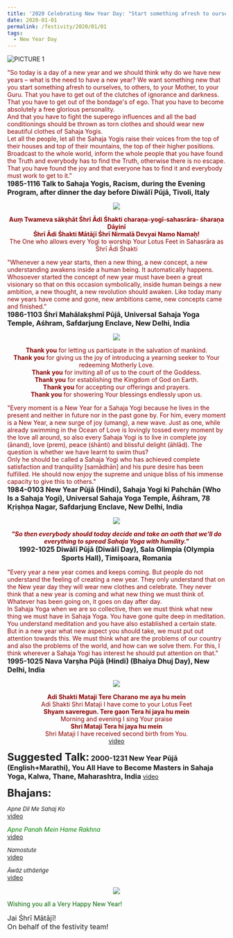 ```yaml
---
title: '2020 Celebrating New Year Day: "Start something afresh to ourselves, to others, to your Mother, to your Guru. '
date: 2020-01-01
permalink: /festivity/2020/01/01
tags:
  - New Year Day
---
```


![PICTURE 1](/images/image1.png)

<p>
<font color="DarkRed">"So today is a day of a new year and we should think why do we have new years – what is the need to have a new year? We want something new that you start something afresh to ourselves, to others, to your Mother, to your Guru. That you have to get out of the clutches of ignorance and darkness. That you have to get out of the bondage's of ego. That you have to become absolutely a free glorious personality.<br>
And that you have to fight the superego influences and all the bad conditionings should be thrown as torn clothes and should wear new beautiful clothes of Sahaja Yogis.<br>
Let all the people, let all the Sahaja Yogis raise their voices from the top of their houses and top of their mountains, the top of their higher positions. Broadcast to the whole world, inform the whole people that you have found the Truth and everybody has to find the Truth, otherwise there is no escape. That you have found the joy and that everyone has to find it and everybody must work to get to it."</font><br>
<font size="+0"><b>1985-1116 Talk to Sahaja Yogis, Racism, during the Evening Program, after dinner the day before Diwālī Pūjā, Tivoli, Italy</b></font>
</p>

<div style="text-align: center"><img src="/images/image285.png" /></div>

<p style="color:DarkRed; text-align:center;">
<b>Auṃ Twameva sākṣhāt Śhrī Ādi Śhakti charaṇa-yogī-sahasrāra-	śharaṇa Dāyinī<br>
Śhrī Ādi Śhakti Mātājī Śhrī Nirmalā Devyai Namo Namaḥ!</b><br>
 The One who allows every Yogi to worship Your Lotus Feet in Sahasrāra as Śhrī Ādi Śhakti 
</p>

<p>
<font color="DarkRed">"Whenever a new year starts, then a new thing, a new concept, a new understanding awakens inside a human being. It automatically happens. Whosoever started the concept of new year must have been a great visionary so that on this occasion symbolically, inside human beings a new ambition, a new thought, a new revolution should awaken. Like today many new years have come and gone, new ambitions came, new concepts came and finished."</font><br>
<font size="+0"><b>1986-1103 Śhrī Mahālakṣhmī Pūjā, Universal Sahaja Yoga Temple, Aśhram, Safdarjung Enclave, New Delhi, India</b></font>
</p>


<div style="text-align: center"><img src="/images/image286.png" /></div>

<p style="color:DarkRed; text-align:center;">
<b>Thank you</b> for letting us participate in the salvation of mankind.<br>
<b>Thank you</b> for giving us the joy of introducing a yearning seeker to Your redeeming Motherly Love.<br>
<b>Thank you</b> for inviting all of us to the court of the Goddess.<br>
<b>Thank you</b> for establishing the Kingdom of God on Earth.<br>
<b>Thank you</b> for accepting our offerings and prayers.<br>
<b>Thank you</b> for showering Your blessings endlessly upon us.
</p>

<p>
<font color="DarkRed">"Every moment is a New Year for a Sahaja Yogi because he lives in the present and neither in future nor in the past gone by. For him, every moment is a New Year, a new surge of joy (umang), a new wave. Just as one, while already swimming in the Ocean of Love is lovingly tossed every moment by the love all around, so also every Sahaja Yogi is to live in complete joy (ānand), love (prem), peace (śhānti) and blissful delight (āhlād). The question is whether we have learnt to swim thus?<br>
Only he should be called a Sahaja Yogi who has achieved complete satisfaction and tranquility [samādhān] and his pure desire has been fulfilled. He should now enjoy the supreme and unique bliss of his immense capacity to give this to others."</font><br>
<font size="+0"><b>1984-0103 New Year Pūjā (Hindi), Sahaja Yogi ki Pahchān (Who Is a Sahaja Yogi), Universal Sahaja Yoga Temple, Āśhram, 78 Kṛiṣhṇa Nagar, Safdarjung Enclave, New Delhi, India</b></font>
</p>

<div style="text-align: center"><img src="/images/image287.png" /></div>

<p style="text-align:center;">
<font color="DarkRed"><b><i>"So then everybody should today decide and take an oath that we'll do everything to spread Sahaja Yoga with humility."</i></b></font><br>
<font size="+0"><b>1992-1025 Diwālī Pūjā (Diwālī Day), Sala Olimpia (Olympia Sports Hall), Timişoara, Romania</b></font>
</p>

<p>
<font color="DarkRed">"Every year a new year comes and keeps coming. But people do not understand the feeling of creating a new year. They only understand that on the New year day they will wear new clothes and celebrate. They never think that a new year is coming and what new thing we must think of. Whatever has been going on, it goes on day after day.<br>
In Sahaja Yoga when we are so collective, then we must think what new thing we must have in Sahaja Yoga. You have gone quite deep in meditation. You understand meditation and you have also established a certain state. But in a new year what new aspect you should take, we must put out attention towards this. We must think what are the problems of our country and also the problems of the world, and how can we solve them. For this, I think wherever a Sahaja Yogi has interest he should put attention on that."</font><br>
<font size="+0"><b>1995-1025 Nava Varṣha Pūjā (Hindi) (Bhaiya Dhuj Day), New Delhi, India</b></font>
</p>

<div style="text-align: center"><img src="/images/image288.png" /></div>

<p style="color:DarkRed; text-align:center;">
<b>Adi Shakti Mataji Tere Charano me aya hu mein</b><br>
Adi Shakti Shri Mataji I have come to your Lotus Feet<br>
<b>Shyam saveregun. Tere gaon Tera hi jaya hu mein</b><br>
Morning and evening I sing Your praise<br>
<b>Shri Mataji Tera hi jaya hu mein</b><br>
Shri Mataji I have received second birth from You.<br>
<a href="https://www.youtube.com/watch?v=L1wSDCxZKS0"> video</a><br>
</p>

<font size="+2"><b>Suggested Talk:</b></font> 
<font size="+0"><b>2000-1231 New Year Pūjā (English+Marathi), You All Have to Become Masters in Sahaja Yoga, Kalwa, Thane, Maharashtra, India</b></font>
<a href="https://www.youtube.com/watch?v=VQCbvlXTQhI"> video</a><br>

<font size="+2"><b>Bhajans:</b></font>

<p>
<font size="-1"><i>Apne Dil Me Sahaj Ko</i></font><br>
<a href="https://www.youtube.com/watch?v=l3ysT319i-Y"> video</a><br>
</p>

<p>
<font color="green"><i>Apne Panah Mein Hame Rakhna</i></font><br>
<a href="https://www.youtube.com/watch?v=1zzMwHijwI0">video</a>
</p>

<p>
<font size="-1"><i>Namostute</i></font><br>
<a href="https://www.youtube.com/watch?v=30F02gXLuGw">video</a>
</p>
 
<p>
<font size="-1"><i>Āwāz uthāeńge</i></font><br>
<a href="https://www.youtube.com/watch?time_continue=98&v=Ttp3KyI2rew">video</a> 
</p>

<div style="text-align: center"><img src="/images/image289.png" /></div>

<p style="text-align:left;">
<font color="DarkGreen">Wishing you all a Very Happy New Year!</font>
</p>

<p>
<font size="+0">Jai Śhrī Mātājī!<br>
On behalf of the festivity team!</font>
</p>